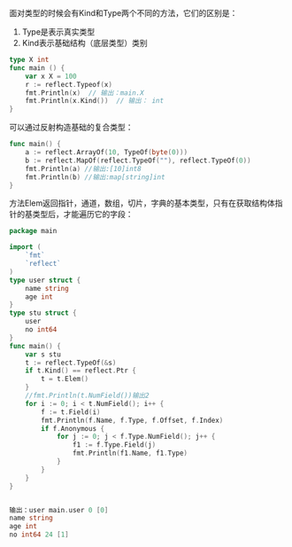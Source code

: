 面对类型的时候会有Kind和Type两个不同的方法，它们的区别是：

1. Type是表示真实类型
2. Kind表示基础结构（底层类型）类别

```go
type X int
func main () {
    var x X = 100
    r := reflect.Typeof(x)
    fmt.Println(x)  // 输出：main.X
    fmt.Println(x.Kind())  // 输出： int
}
```

可以通过反射构造基础的复合类型：

```go
func main() {
    a := reflect.ArrayOf(10, TypeOf(byte(0)))
    b := reflect.MapOf(reflect.TypeOf(""), reflect.TypeOf(0))
    fmt.Println(a) //输出:[10]int8
    fmt.Println(b) //输出:map[string]int
}
```

方法Elem返回指针，通道，数组，切片，字典的基本类型，只有在获取结构体指针的基类型后，才能遍历它的字段：

```go
package main

import (
    `fmt`
    `reflect`
)
type user struct {
    name string
    age int
}
type stu struct {
    user
    no int64
}
func main() {
    var s stu
    t := reflect.TypeOf(&s)
    if t.Kind() == reflect.Ptr {
        t = t.Elem()
    }
    //fmt.Println(t.NumField())输出2
    for i := 0; i < t.NumField(); i++ {
        f := t.Field(i)
        fmt.Println(f.Name, f.Type, f.Offset, f.Index)
        if f.Anonymous {
            for j := 0; j < f.Type.NumField(); j++ {
                f1 := f.Type.Field(j)
                fmt.Println(f1.Name, f1.Type)
            }
        }
    }
}


输出：user main.user 0 [0]
name string
age int
no int64 24 [1]
```



